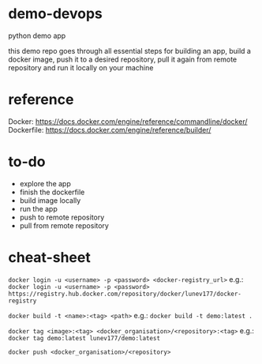 # demo-devops
python demo app

this demo repo goes through all essential steps for building an app,
build a docker image, push it to a desired repository, pull it again from remote
repository and run it locally on your machine    

# reference
Docker: https://docs.docker.com/engine/reference/commandline/docker/
Dockerfile: https://docs.docker.com/engine/reference/builder/

# to-do
- explore the app
- finish the dockerfile
- build image locally
- run the app
- push to remote repository
- pull from remote repository

# cheat-sheet
`docker login -u <username> -p <password> <docker-registry_url>`
e.g.: `docker login -u <username> -p <password> https://registry.hub.docker.com/repository/docker/lunev177/docker-registry`

`docker build -t <name>:<tag> <path>`
e.g.: `docker build -t demo:latest .`

`docker tag <image>:<tag> <docker_organisation>/<repository>:<tag>`
e.g.: `docker tag demo:latest lunev177/demo:latest`

`docker push <docker_organisation>/<repository>`